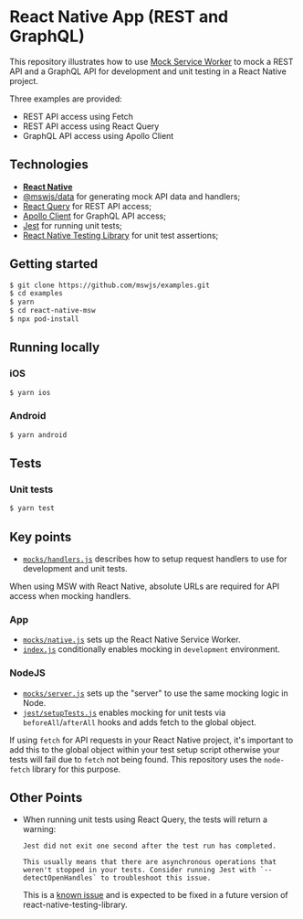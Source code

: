 # React Native App (REST and GraphQL)

This repository illustrates how to use [Mock Service Worker](https://github.com/mswjs/msw) to mock a REST API and a GraphQL API for development and unit testing in a React Native project.

Three examples are provided:

- REST API access using Fetch
- REST API access using React Query
- GraphQL API access using Apollo Client

## Technologies

- [**React Native**](https://reactnative.dev/)
- [@mswjs/data](https://github.com/mswjs/data) for generating mock API data and handlers;
- [React Query](https://react-query.tanstack.com/) for REST API access;
- [Apollo Client](https://www.apollographql.com/docs/react/) for GraphQL API access;
- [Jest](https://jestjs.io) for running unit tests;
- [React Native Testing Library](https://callstack.github.io/react-native-testing-library/) for unit test assertions;

## Getting started

```bash
$ git clone https://github.com/mswjs/examples.git
$ cd examples
$ yarn
$ cd react-native-msw
$ npx pod-install
```

## Running locally

### iOS

```bash
$ yarn ios
```

### Android

```bash
$ yarn android
```

## Tests

### Unit tests

```bash
$ yarn test
```

## Key points

- [`mocks/handlers.js`](mocks/handlers.js) describes how to setup request handlers to use for development and unit tests.

When using MSW with React Native, absolute URLs are required for API access when mocking handlers.

### App

- [`mocks/native.js`](mocks/native.js) sets up the React Native Service Worker.
- [`index.js`](index.js) conditionally enables mocking in `development` environment.

### NodeJS

- [`mocks/server.js`](mocks/server.js) sets up the "server" to use the same mocking logic in Node.
- [`jest/setupTests.js`](jest/setupTests.js) enables mocking for unit tests via `beforeAll`/`afterAll` hooks and adds fetch to the global object.

If using `fetch` for API requests in your React Native project, it's important to add this to the global object within your test setup script
otherwise your tests will fail due to `fetch` not being found. This repository uses the `node-fetch` library for this purpose.

## Other Points

- When running unit tests using React Query, the tests will return a warning:

  ```
  Jest did not exit one second after the test run has completed.

  This usually means that there are asynchronous operations that weren't stopped in your tests. Consider running Jest with `--detectOpenHandles` to troubleshoot this issue.
  ```

  This is a [known issue](https://github.com/tannerlinsley/react-query/issues/1847) and is expected to be fixed in a future version of react-native-testing-library.
